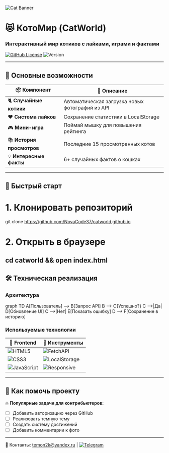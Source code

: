 

  ![Cat Banner](https://cdn-icons-png.flaticon.com/512/1818/1818401.png)
  
  # 😻 КотоМир (CatWorld)
  ### Интерактивный мир котиков с лайками, играми и фактами
  
  [![GitHub License](https://img.shields.io/badge/License-MIT-blue.svg)](https://github.com/yourusername/catworld/blob/main/LICENSE)
  ![Version](https://img.shields.io/badge/version-1.0.0-green)



---

## 🌟 Основные возможности




📦 **Компонент**         | 🎯 **Описание**
------------------------|------------------
🐈 **Случайные котики** | Автоматическая загрузка новых фотографий из API
❤️ **Система лайков**   | Сохранение статистики в LocalStorage
🎮 **Мини-игра**         | Поймай мышку для повышения рейтинга
📚 **История просмотров**| Последние 15 просмотренных котов
💡 **Интересные факты**  | 6+ случайных фактов о кошках




---

## 🚀 Быстрый старт

# 1. Клонировать репозиторий
git clone https://github.com/NovaCode37/catworld.github.io

# 2. Открыть в браузере
cd catworld && open index.html
---

## 🛠 Техническая реализация

### Архитектура
graph TD
  A[Пользователь] --> B[Запрос API]
  B --> C{Успешно?}
  C -->|Да| D[Обновление UI]
  C -->|Нет| E[Показать ошибку]
  D --> F[Сохранение в историю]

### Используемые технологии
🔷 **Frontend**        | 🔧 **Инструменты**
-----------------------|-------------------
![HTML5](https://img.shields.io/badge/-HTML5-E34F26?logo=html5&logoColor=white) | ![FetchAPI](https://img.shields.io/badge/Fetch-API-blue)
![CSS3](https://img.shields.io/badge/-CSS3-1572B6?logo=css3&logoColor=white) | ![LocalStorage](https://img.shields.io/badge/LocalStorage-✔-green)
![JavaScript](https://img.shields.io/badge/-JavaScript-F7DF1E?logo=javascript&logoColor=black) | ![Responsive](https://img.shields.io/badge/Adaptive-UI-orange)

---

## 🤝 Как помочь проекту

🔥 **Популярные задачи для контрибьютеров:**
- [ ] Добавить авторизацию через GitHub
- [ ] Реализовать темную тему
- [ ] Создать систему достижений
- [ ] Добавить комментарии к фото

---



  📧 Контакты: temon2k@yandex.ru | 
  [![Telegram](https://img.shields.io/badge/-Telegram-26A5E4?logo=telegram)](https://t.me/catworld_support)
